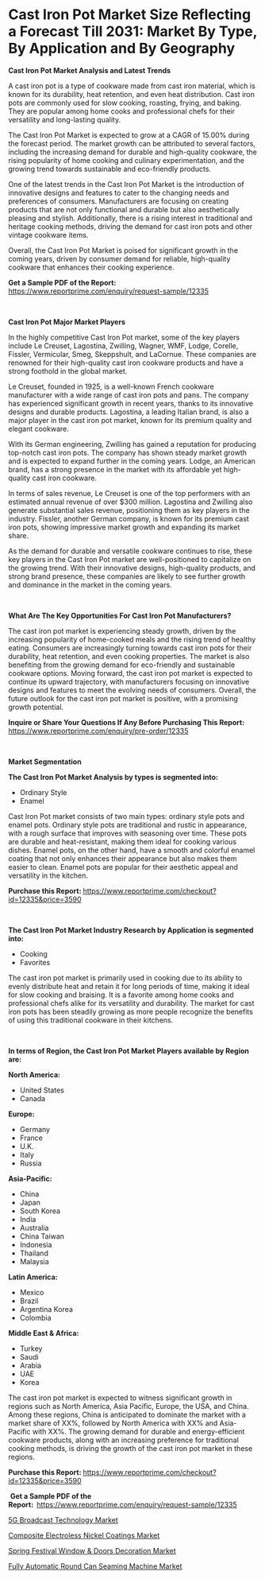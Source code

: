 <p><h1>Cast Iron Pot Market Size Reflecting a Forecast Till 2031: Market By Type, By Application and By Geography</h1></p><p><strong>Cast Iron Pot Market Analysis and Latest Trends</strong></p>
<p><p>A cast iron pot is a type of cookware made from cast iron material, which is known for its durability, heat retention, and even heat distribution. Cast iron pots are commonly used for slow cooking, roasting, frying, and baking. They are popular among home cooks and professional chefs for their versatility and long-lasting quality.</p><p>The Cast Iron Pot Market is expected to grow at a CAGR of 15.00% during the forecast period. The market growth can be attributed to several factors, including the increasing demand for durable and high-quality cookware, the rising popularity of home cooking and culinary experimentation, and the growing trend towards sustainable and eco-friendly products.</p><p>One of the latest trends in the Cast Iron Pot Market is the introduction of innovative designs and features to cater to the changing needs and preferences of consumers. Manufacturers are focusing on creating products that are not only functional and durable but also aesthetically pleasing and stylish. Additionally, there is a rising interest in traditional and heritage cooking methods, driving the demand for cast iron pots and other vintage cookware items.</p><p>Overall, the Cast Iron Pot Market is poised for significant growth in the coming years, driven by consumer demand for reliable, high-quality cookware that enhances their cooking experience.</p></p>
<p><strong>Get a Sample PDF of the Report:&nbsp;</strong> <a href="https://www.reportprime.com/enquiry/request-sample/12335">https://www.reportprime.com/enquiry/request-sample/12335</a></p>
<p>&nbsp;</p>
<p><strong>Cast Iron Pot Major Market Players</strong></p>
<p><p>In the highly competitive Cast Iron Pot market, some of the key players include Le Creuset, Lagostina, Zwilling, Wagner, WMF, Lodge, Corelle, Fissler, Vermicular, Smeg, Skeppshult, and LaCornue. These companies are renowned for their high-quality cast iron cookware products and have a strong foothold in the global market.</p><p>Le Creuset, founded in 1925, is a well-known French cookware manufacturer with a wide range of cast iron pots and pans. The company has experienced significant growth in recent years, thanks to its innovative designs and durable products. Lagostina, a leading Italian brand, is also a major player in the cast iron pot market, known for its premium quality and elegant cookware.</p><p>With its German engineering, Zwilling has gained a reputation for producing top-notch cast iron pots. The company has shown steady market growth and is expected to expand further in the coming years. Lodge, an American brand, has a strong presence in the market with its affordable yet high-quality cast iron cookware.</p><p>In terms of sales revenue, Le Creuset is one of the top performers with an estimated annual revenue of over $300 million. Lagostina and Zwilling also generate substantial sales revenue, positioning them as key players in the industry. Fissler, another German company, is known for its premium cast iron pots, showing impressive market growth and expanding its market share.</p><p>As the demand for durable and versatile cookware continues to rise, these key players in the Cast Iron Pot market are well-positioned to capitalize on the growing trend. With their innovative designs, high-quality products, and strong brand presence, these companies are likely to see further growth and dominance in the market in the coming years.</p></p>
<p>&nbsp;</p>
<p><strong>What Are The Key Opportunities For Cast Iron Pot Manufacturers?</strong></p>
<p><p>The cast iron pot market is experiencing steady growth, driven by the increasing popularity of home-cooked meals and the rising trend of healthy eating. Consumers are increasingly turning towards cast iron pots for their durability, heat retention, and even cooking properties. The market is also benefiting from the growing demand for eco-friendly and sustainable cookware options. Moving forward, the cast iron pot market is expected to continue its upward trajectory, with manufacturers focusing on innovative designs and features to meet the evolving needs of consumers. Overall, the future outlook for the cast iron pot market is positive, with a promising growth potential.</p></p>
<p><strong>Inquire or Share Your Questions If Any Before Purchasing This Report:</strong> <a href="https://www.reportprime.com/enquiry/pre-order/12335">https://www.reportprime.com/enquiry/pre-order/12335</a></p>
<p>&nbsp;</p>
<p><strong>Market Segmentation</strong></p>
<p><strong>The Cast Iron Pot Market Analysis by types is segmented into:</strong></p>
<p><ul><li>Ordinary Style</li><li>Enamel</li></ul></p>
<p><p>Cast Iron Pot market consists of two main types: ordinary style pots and enamel pots. Ordinary style pots are traditional and rustic in appearance, with a rough surface that improves with seasoning over time. These pots are durable and heat-resistant, making them ideal for cooking various dishes. Enamel pots, on the other hand, have a smooth and colorful enamel coating that not only enhances their appearance but also makes them easier to clean. Enamel pots are popular for their aesthetic appeal and versatility in the kitchen.</p></p>
<p><strong>Purchase this Report:&nbsp;</strong><a href="https://www.reportprime.com/checkout?id=12335&price=3590">https://www.reportprime.com/checkout?id=12335&price=3590</a></p>
<p>&nbsp;</p>
<p><strong>The Cast Iron Pot Market Industry Research by Application is segmented into:</strong></p>
<p><ul><li>Cooking</li><li>Favorites</li></ul></p>
<p><p>The cast iron pot market is primarily used in cooking due to its ability to evenly distribute heat and retain it for long periods of time, making it ideal for slow cooking and braising. It is a favorite among home cooks and professional chefs alike for its versatility and durability. The market for cast iron pots has been steadily growing as more people recognize the benefits of using this traditional cookware in their kitchens.</p></p>
<p>&nbsp;</p>
<p><strong>In terms of Region, the Cast Iron Pot Market Players available by Region are:</strong></p>
<p>
    <p> <strong> North America: </strong>
        <ul>
            <li>United States</li>
            <li>Canada</li>
        </ul>
        </p> 
    <p> <strong> Europe: </strong>
        <ul>
            <li>Germany</li>
            <li>France</li>
            <li>U.K.</li>
            <li>Italy</li>
            <li>Russia</li>
        </ul>
        </p> 
    <p> <strong> Asia-Pacific: </strong>
        <ul>
            <li>China</li>
            <li>Japan</li>
            <li>South Korea</li>
            <li>India</li>
            <li>Australia</li>
            <li>China Taiwan</li>
            <li>Indonesia</li>
            <li>Thailand</li>
            <li>Malaysia</li>
        </ul>
        </p> 
    <p> <strong> Latin America: </strong>
        <ul>
            <li>Mexico</li>
            <li>Brazil</li>
            <li>Argentina Korea</li>
            <li>Colombia</li>
        </ul>
        </p> 
    <p> <strong> Middle East & Africa: </strong>
        <ul>
            <li>Turkey</li>
            <li>Saudi</li>
            <li>Arabia</li>
            <li>UAE</li>
            <li>Korea</li>
        </ul>
    </p>
    </p>
<p><p>The cast iron pot market is expected to witness significant growth in regions such as North America, Asia Pacific, Europe, the USA, and China. Among these regions, China is anticipated to dominate the market with a market share of XX%, followed by North America with XX% and Asia-Pacific with XX%. The growing demand for durable and energy-efficient cookware products, along with an increasing preference for traditional cooking methods, is driving the growth of the cast iron pot market in these regions.</p></p>
<p><strong>Purchase this Report: </strong><a href="https://www.reportprime.com/checkout?id=12335&price=3590">https://www.reportprime.com/checkout?id=12335&price=3590</a></p>
<p>&nbsp;<strong>Get a Sample PDF of the Report:&nbsp;&nbsp;</strong><a href="https://www.reportprime.com/enquiry/request-sample/12335">https://www.reportprime.com/enquiry/request-sample/12335</a></p>
<p><strong></strong></p>
<p><p><a href="https://view.publitas.com/reportprime-1/5g-broadcast-technology-market-with-the-goal-of-estimating-the-market-size-and-future-growth-potential-of-various-market-segments-based-on-component-applications-end-user-and-region/">5G Broadcast Technology Market</a></p><p><a href="https://gentle-editor-9db.notion.site/Composite-Electroless-Nickel-Coatings-Market-Challenges-Opportunities-and-Growth-Drivers-and-Majo-707a3c2f4f7c43f0a14722fa1155d59e">Composite Electroless Nickel Coatings Market</a></p><p><a href="https://cautious-neon-760.notion.site/Spring-Festival-Window-Doors-Decoration-Market-Size-Growing-and-Forecasted-for-period-from-2024--b9d88bccbb4e417a862d387770644cc6">Spring Festival Window & Doors Decoration Market</a></p><p><a href="https://frill-swim-3cd.notion.site/Insights-into-Fully-Automatic-Round-Can-Seaming-Machine-Market-Size-Analysing-Market-Share-Trends--1bb1d6a4ac3a4949996292e665608234">Fully Automatic Round Can Seaming Machine Market</a></p></p>